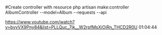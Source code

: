 #Create controller with resource
php artisan make:controller AlbumController --model=Album --requests --api

https://www.youtube.com/watch?v=bvvVX9Pny84&list=PLLQuc_7jk__W2rpfMsXiOiRn_THCD2R0U
01:04:44
